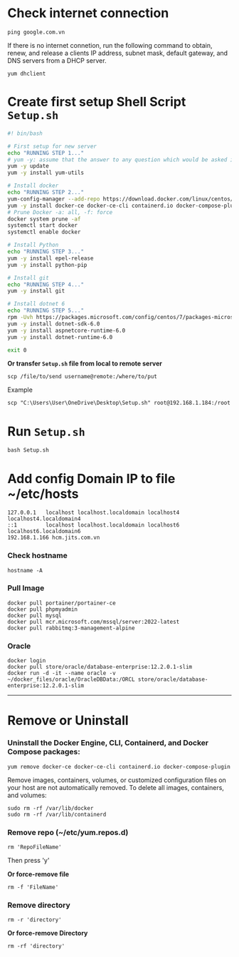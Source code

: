 # Check internet connection
```
ping google.com.vn
```
If there is no internet connetion, run the following command to obtain, renew, and release a clients IP address, subnet mask, default gateway, and DNS servers from a DHCP server.
```
yum dhclient
```
# Create first setup Shell Script `Setup.sh`
``` sh
#! bin/bash

# First setup for new server
echo "RUNNING STEP 1..."
# yum -y: assume that the answer to any question which would be asked is yes.
yum -y update
yum -y install yum-utils

# Install docker
echo "RUNNING STEP 2..."
yum-config-manager --add-repo https://download.docker.com/linux/centos/docker-ce.repo
yum -y install docker-ce docker-ce-cli containerd.io docker-compose-plugin
# Prune Docker -a: all, -f: force
docker system prune -af
systemctl start docker
systemctl enable docker

# Install Python
echo "RUNNING STEP 3..."
yum -y install epel-release
yum -y install python-pip

# Install git
echo "RUNNING STEP 4..."
yum -y install git

# Install dotnet 6
echo "RUNNING STEP 5..."
rpm -Uvh https://packages.microsoft.com/config/centos/7/packages-microsoft-prod.rpm
yum -y install dotnet-sdk-6.0
yum -y install aspnetcore-runtime-6.0
yum -y install dotnet-runtime-6.0

exit 0
```
**Or transfer `Setup.sh` file from local to remote server**
```
scp /file/to/send username@remote:/where/to/put
```
Example
```
scp "C:\Users\User\OneDrive\Desktop\Setup.sh" root@192.168.1.184:/root
```
# Run `Setup.sh`
```
bash Setup.sh
```
# Add config Domain IP to file ~/etc/hosts
```
127.0.0.1   localhost localhost.localdomain localhost4 localhost4.localdomain4
::1         localhost localhost.localdomain localhost6 localhost6.localdomain6
192.168.1.166 hcm.jits.com.vn
```
### Check hostname
```
hostname -A
```
### Pull Image
```
docker pull portainer/portainer-ce
docker pull phpmyadmin
docker pull mysql
docker pull mcr.microsoft.com/mssql/server:2022-latest
docker pull rabbitmq:3-management-alpine
```
### Oracle
```
docker login
docker pull store/oracle/database-enterprise:12.2.0.1-slim
docker run -d -it --name oracle -v ~/docker_files/oracle/OracleDBData:/ORCL store/oracle/database-enterprise:12.2.0.1-slim
```
****
# Remove or Uninstall
### Uninstall the Docker Engine, CLI, Containerd, and Docker Compose packages:
```
yum remove docker-ce docker-ce-cli containerd.io docker-compose-plugin
```
Remove images, containers, volumes, or customized configuration files on your host are not automatically removed. To delete all images, containers, and volumes:
```
sudo rm -rf /var/lib/docker
sudo rm -rf /var/lib/containerd
```
### Remove repo (~/etc/yum.repos.d)
```
rm 'RepoFileName'
```
Then press 'y'

**Or force-remove file**
```
rm -f 'FileName'
```
### Remove directory
```
rm -r 'directory'
```
**Or force-remove Directory**
```
rm -rf 'directory'
```
